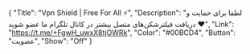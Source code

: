 {
"Title": "Vpn Shield | Free For All ⚡️",
"Description": "لطفا برای حمایت و دریافت فیلترشکن‌های متصل بیشتر در کانال تلگرام ما عضو شوید ♥️",
"Link": "https://t.me/+FgwH_uwxX8tjOWRk",
"Color": "#00BCD4",
"Button": "عضویت",
"Show": "Off"
}
